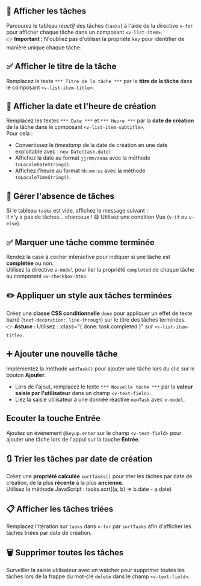 ## 🎯 Afficher les tâches
Parcourez le tableau *réactif* des tâches (`tasks`) à l'aide de la directive `v-for` pour afficher chaque tâche dans un composant `<v-list-item>`.  
👉 **Important :** N'oubliez pas d'utiliser la propriété `key` pour identifier de manière unique chaque tâche.

## ✅ Afficher le titre de la tâche
Remplacez le texte `*** Titre de la tâche ***` par le **titre de la tâche** dans le composant `<v-list-item-title>`.

## 📅 Afficher la date et l'heure de création
Remplacez les textes `*** Date ***` et `*** Heure ***` par la **date de création** de la tâche dans le composant `<v-list-item-subtitle>`.  
Pour cela :
- Convertissez le *timestamp* de la date de création en une date exploitable avec : `new Date(task.date)`
- Affichez la date au format `jj/mm/aaaa` avec la méthode `toLocaleDateString()`.
- Affichez l'heure au format `hh:mm:ss` avec la méthode `toLocaleTimeString()`.

## 🚫 Gérer l'absence de tâches
Si le tableau `tasks` est vide, affichez le message suivant :  
<v-card-subtitle>Il n'y a pas de tâches... chanceux ! 😄</v-card-subtitle>
Utilisez une condition Vue (`v-if` ou `v-else`).

## ✅ Marquer une tâche comme terminée
Rendez la case à cocher interactive pour indiquer si une tâche est **complétée** ou non.  
Utilisez la directive `v-model` pour lier la propriété `completed` de chaque tâche au composant `<v-checkbox-btn>`.

## ✏️ Appliquer un style aux tâches terminées
Créez une **classe CSS conditionnelle** `done` pour appliquer un effet de texte barré (`text-decoration: line-through`) sur le titre des tâches terminées.  
👉 **Astuce :** Utilisez :
:class="{ done: task.completed }"
sur `<v-list-item-title>`.

## ➕ Ajouter une nouvelle tâche
Implémentez la méthode `addTask()` pour ajouter une tâche lors du clic sur le bouton **Ajouter**.
- Lors de l'ajout, remplacez le texte `*** Nouvelle tâche ***` par la **valeur saisie par l'utilisateur** dans un champ `<v-text-field>`.
- Liez la saisie utilisateur à une donnée réactive `newTask` avec `v-model`.

##  Ecouter la touche Entrée
Ajoutez un événement `@keyup.enter` sur le champ `<v-text-field>`
pour ajouter une tâche lors de l'appui sur la touche **Entrée**.

## 🔃 Trier les tâches par date de création
Créez une **propriété calculée** `sortTasks()` pour trier les tâches par date de création, de la plus **récente** à la plus **ancienne**.  
Utilisez la méthode JavaScript :
tasks.sort((a, b) => b.date - a.date)

## 📋 Afficher les tâches triées
Remplacez l'itération sur `tasks` dans `v-for` par `sortTasks` afin d'afficher les tâches triées par date de création.

## 🗑️ Supprimer toutes les tâches
Surveiller la saisie utilisateur avec un watcher
pour supprimer toutes les tâches lors de 
la frappe du mot-clé `delete` dans le champ `<v-text-field>`.

